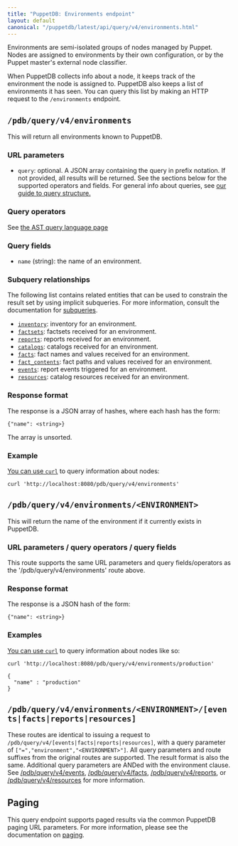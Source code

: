```yaml
---
title: "PuppetDB: Environments endpoint"
layout: default
canonical: "/puppetdb/latest/api/query/v4/environments.html"
---
```


[curl]: ../curl.html#using-curl-from-localhost-non-sslhttp
[paging]: ./paging.html
[query]: ./query.html
[subqueries]: ./ast.html#subquery-operators
[factsets]: ./factsets.html
[reports]: ./reports.html
[catalogs]: ./catalogs.html
[facts]: ./facts.html
[fact-contents]: ./fact-contents.html
[events]: ./events.html
[resources]: ./resources.html
[inventory]: ./inventory.html

Environments are semi-isolated groups of nodes managed by Puppet. Nodes are assigned to environments by their own configuration, or by the Puppet master's external node classifier.

When PuppetDB collects info about a node, it keeps track of the environment the node is assigned to. PuppetDB also keeps a list of environments it has seen. You can query this list by making an HTTP request to the `/environments` endpoint.

## `/pdb/query/v4/environments`

This will return all environments known to PuppetDB.

### URL parameters

* `query`: optional. A JSON array containing the query in prefix notation. If
  not provided, all results will be returned. See the sections below for the
  supported operators and fields. For general info about queries,
  see [our guide to query structure.][query]

### Query operators

See [the AST query language page](./ast.html)

### Query fields

* `name` (string): the name of an environment.

### Subquery relationships

The following list contains related entities that can be used to constrain the result set by using implicit subqueries. For more information, consult the documentation for [subqueries][subqueries].

* [`inventory`][inventory]: inventory for an environment.
* [`factsets`][factsets]: factsets received for an environment.
* [`reports`][reports]: reports received for an environment.
* [`catalogs`][catalogs]: catalogs received for an environment.
* [`facts`][facts]: fact names and values received for an environment.
* [`fact_contents`][fact-contents]: fact paths and values received for an environment.
* [`events`][events]: report events triggered for an environment.
* [`resources`][resources]: catalog resources received for an environment.

### Response format

The response is a JSON array of hashes, where each hash has the form:

    {"name": <string>}

The array is unsorted.

### Example

[You can use `curl`][curl] to query information about nodes:

    curl 'http://localhost:8080/pdb/query/v4/environments'

## `/pdb/query/v4/environments/<ENVIRONMENT>`

This will return the name of the environment if it currently exists in PuppetDB.

### URL parameters / query operators / query fields

This route supports the same URL parameters and query fields/operators
as the '/pdb/query/v4/environments' route above.

### Response format

The response is a JSON hash of the form:

    {"name": <string>}

### Examples

[You can use `curl`][curl] to query information about nodes like so:

    curl 'http://localhost:8080/pdb/query/v4/environments/production'

    {
      "name" : "production"
    }

## `/pdb/query/v4/environments/<ENVIRONMENT>/[events|facts|reports|resources]`

These routes are identical to issuing a request to
`/pdb/query/v4/[events|facts|reports|resources]`, with a query
parameter of `["=","environment","<ENVIRONMENT>"]`. All query
parameters and route suffixes from the original routes are
supported. The result format is also the same. Additional query
parameters are ANDed with the environment clause. See
[/pdb/query/v4/events][events], [/pdb/query/v4/facts][facts],
[/pdb/query/v4/reports][reports], or
[/pdb/query/v4/resources][resources] for more information.

## Paging

This query endpoint supports paged results via the common PuppetDB paging
URL parameters. For more information, please see the documentation
on [paging][paging].
